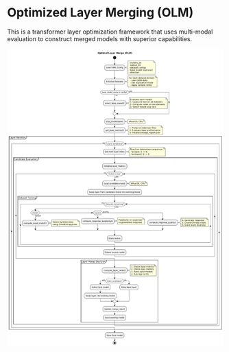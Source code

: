 # Optimized Layer Merging (OLM)

This is a transformer layer optimization framework that uses multi-modal evaluation to construct merged models with superior capabilities. 

![OLM Architecture](olm.png)
